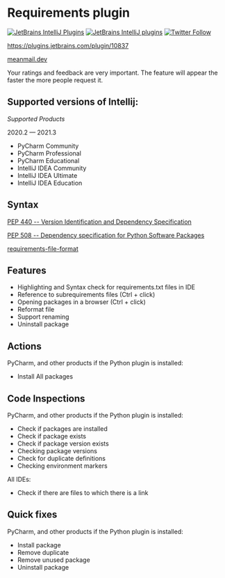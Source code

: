 # Requirements plugin

[![JetBrains IntelliJ Plugins](https://img.shields.io/jetbrains/plugin/r/stars/10837?label=JetBrans%20Marketplace)](https://plugins.jetbrains.com/plugin/10837)
[![JetBrains IntelliJ plugins](https://img.shields.io/jetbrains/plugin/d/10837)](https://plugins.jetbrains.com/plugin/10837)
[![Twitter Follow](https://img.shields.io/twitter/follow/meanmaildev?style=plastic)](https://twitter.com/meanmaildev)

https://plugins.jetbrains.com/plugin/10837

[meanmail.dev](https://meanmail.dev/plugin/1?utm_source=guthub&utm_medium=readme&utm_campaign=requirements&utm_content=meanmail.dev)

Your ratings and feedback are very important. The feature will appear the faster the more people request it.

## Supported versions of Intellij:

*Supported Products*

2020.2 — 2021.3

- PyCharm Community
- PyCharm Professional
- PyCharm Educational
- IntelliJ IDEA Community
- IntelliJ IDEA Ultimate
- IntelliJ IDEA Education

## Syntax

[PEP 440 -- Version Identification and Dependency Specification](https://www.python.org/dev/peps/pep-0440)

[PEP 508 -- Dependency specification for Python Software Packages](https://www.python.org/dev/peps/pep-0508)

[requirements-file-format](https://pip.pypa.io/en/stable/cli/pip_install/#requirements-file-format)

## Features

* Highlighting and Syntax check for requirements.txt files in IDE
* Reference to subrequirements files (Ctrl + click)
* Opening packages in a browser (Ctrl + click)
* Reformat file
* Support renaming
* Uninstall package

## Actions

PyCharm, and other products if the Python plugin is installed:

* Install All packages

## Code Inspections

PyCharm, and other products if the Python plugin is installed:

* Check if packages are installed
* Check if package exists
* Check if package version exists
* Checking package versions
* Check for duplicate definitions
* Checking environment markers

All IDEs:

* Check if there are files to which there is a link

## Quick fixes

PyCharm, and other products if the Python plugin is installed:

* Install package
* Remove duplicate
* Remove unused package
* Uninstall package

